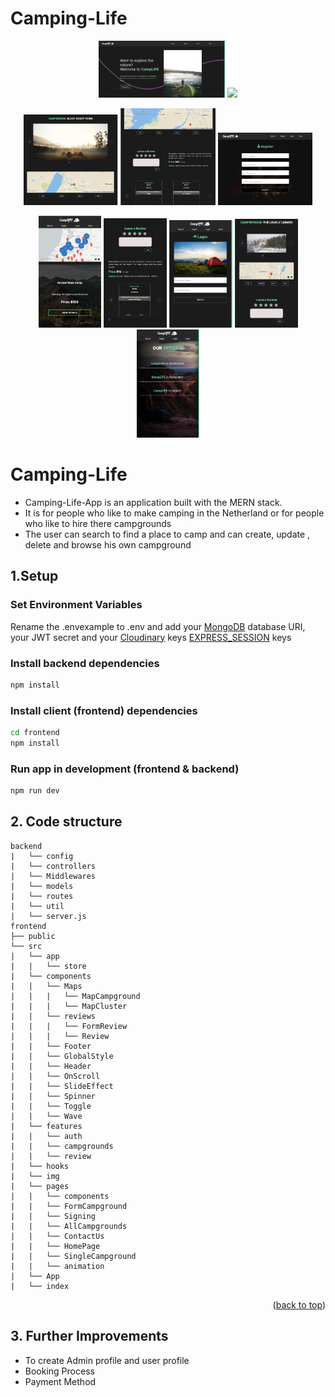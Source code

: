 # Camping-Life

<div id="top"></div>

<p align="center">
  <img width="40%"  src="https://github.com/bachar78/Camping-Life/blob/eea266d5c941cdbeb05f7a4be062c37517409123/frontend/public/images/desk1.png">
  <img width="40%"  src="https://github.com/bachar78/Camping-Life/blob/eea266d5c941cdbeb05f7a4be062c37517409123/frontend/public/images/desk2.png">
</p>

<p align="center">
  <img width="30%"  src="https://github.com/bachar78/Camping-Life/blob/eea266d5c941cdbeb05f7a4be062c37517409123/frontend/public/images/tap1.png">
  <img width="30%"  src="https://github.com/bachar78/Camping-Life/blob/eea266d5c941cdbeb05f7a4be062c37517409123/frontend/public/images/tap3.png">
  <img width="30%"  src="https://github.com/bachar78/Camping-Life/blob/eea266d5c941cdbeb05f7a4be062c37517409123/frontend/public/images/tap2.png">
</p>

<p align="center">
  <img width="20%"  src="https://github.com/bachar78/Camping-Life/blob/eea266d5c941cdbeb05f7a4be062c37517409123/frontend/public/images/mob5.png">
  <img width="20%" src="https://github.com/bachar78/Camping-Life/blob/eea266d5c941cdbeb05f7a4be062c37517409123/frontend/public/images/mob2.png">
  <img width="20%"  src="https://github.com/bachar78/Camping-Life/blob/eea266d5c941cdbeb05f7a4be062c37517409123/frontend/public/images/mob3.png">
  <img width="20%"  src="https://github.com/bachar78/Camping-Life/blob/eea266d5c941cdbeb05f7a4be062c37517409123/frontend/public/images/mob4.png">
  <img width="20%" src="https://github.com/bachar78/Camping-Life/blob/eea266d5c941cdbeb05f7a4be062c37517409123/frontend/public/images/mob1.png">
</p>

# Camping-Life

- Camping-Life-App is an application built with the MERN stack.
- It is for people who like to make camping in the Netherland or for people who like to hire there campgrounds
- The user can search to find a place to camp and can create, update , delete and browse his own campground

## 1.Setup

### Set Environment Variables

Rename the .envexample to .env and add your [MongoDB](https://www.mongodb.com/) database URI, your JWT secret and your [Cloudinary](https://cloudinary.com/) keys
[EXPRESS_SESSION](https://www.npmjs.com/package/express-session) keys

### Install backend dependencies

```bash
npm install
```

### Install client (frontend) dependencies

```bash
cd frontend
npm install
```

### Run app in development (frontend & backend)

```bash
npm run dev
```

## 2. Code structure

```
backend
|   └── config
|   └── controllers
|   └── Middlewares
|   └── models
|   └── routes
|   └── util
|   └── server.js
frontend
├── public
└── src
|   └── app
|   |   └── store
|   └── components
|   |   └── Maps
|   |   |   └── MapCampground
|   |   |   └── MapCluster
|   |   └── reviews
|   |   |   └── FormReview
|   |   |   └── Review
|   |   └── Footer
|   |   └── GlobalStyle
|   |   └── Header
|   |   └── OnScroll
|   |   └── SlideEffect
|   |   └── Spinner
|   |   └── Toggle
|   |   └── Wave
|   └── features
|   |   └── auth
|   |   └── campgrounds
|   |   └── review
|   └── hooks
|   └── img
|   └── pages
|   |   └── components
|   |   └── FormCampground
|   |   └── Signing
|   |   └── AllCampgrounds
|   |   └── ContactUs
|   |   └── HomePage
|   |   └── SingleCampground
|   |   └── animation
|   └── App
|   └── index
```

<p align="right">(<a href="#top">back to top</a>)</p>

## 3. Further Improvements

- To create Admin profile and user profile
- Booking Process
- Payment Method

